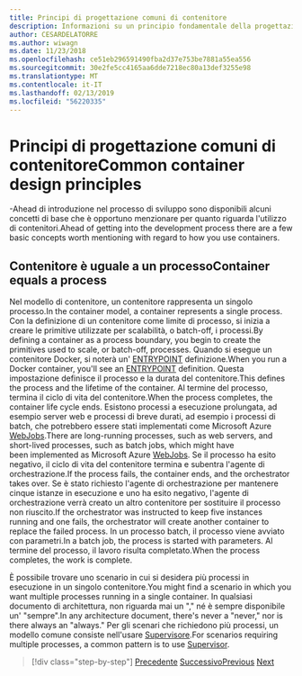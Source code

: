 ```yaml
---
title: Principi di progettazione comuni di contenitore
description: Informazioni su un principio fondamentale della progettazione di contenitore valido, è che un contenitore deve ospitare un unico processo.
author: CESARDELATORRE
ms.author: wiwagn
ms.date: 11/23/2018
ms.openlocfilehash: ce51eb296591490fba2d37e753be7881a55ea556
ms.sourcegitcommit: 30e2fe5cc4165aa6dde7218ec80a13def3255e98
ms.translationtype: MT
ms.contentlocale: it-IT
ms.lasthandoff: 02/13/2019
ms.locfileid: "56220335"
---
```

# <a name="common-container-design-principles"></a><span data-ttu-id="d0828-103">Principi di progettazione comuni di contenitore</span><span class="sxs-lookup"><span data-stu-id="d0828-103">Common container design principles</span></span>

<span data-ttu-id="d0828-104">-Ahead di introduzione nel processo di sviluppo sono disponibili alcuni concetti di base che è opportuno menzionare per quanto riguarda l'utilizzo di contenitori.</span><span class="sxs-lookup"><span data-stu-id="d0828-104">Ahead of getting into the development process there are a few basic concepts worth mentioning with regard to how you use containers.</span></span>

## <a name="container-equals-a-process"></a><span data-ttu-id="d0828-105">Contenitore è uguale a un processo</span><span class="sxs-lookup"><span data-stu-id="d0828-105">Container equals a process</span></span>

<span data-ttu-id="d0828-106">Nel modello di contenitore, un contenitore rappresenta un singolo processo.</span><span class="sxs-lookup"><span data-stu-id="d0828-106">In the container model, a container represents a single process.</span></span> <span data-ttu-id="d0828-107">Con la definizione di un contenitore come limite di processo, si inizia a creare le primitive utilizzate per scalabilità, o batch-off, i processi.</span><span class="sxs-lookup"><span data-stu-id="d0828-107">By defining a container as a process boundary, you begin to create the primitives used to scale, or batch-off, processes.</span></span> <span data-ttu-id="d0828-108">Quando si esegue un contenitore Docker, si noterà un' [ENTRYPOINT](https://docs.docker.com/engine/reference/builder/#/entrypoint) definizione.</span><span class="sxs-lookup"><span data-stu-id="d0828-108">When you run a Docker container, you'll see an [ENTRYPOINT](https://docs.docker.com/engine/reference/builder/#/entrypoint) definition.</span></span> <span data-ttu-id="d0828-109">Questa impostazione definisce il processo e la durata del contenitore.</span><span class="sxs-lookup"><span data-stu-id="d0828-109">This defines the process and the lifetime of the container.</span></span> <span data-ttu-id="d0828-110">Al termine del processo, termina il ciclo di vita del contenitore.</span><span class="sxs-lookup"><span data-stu-id="d0828-110">When the process completes, the container life cycle ends.</span></span> <span data-ttu-id="d0828-111">Esistono processi a esecuzione prolungata, ad esempio server web e processi di breve durati, ad esempio i processi di batch, che potrebbero essere stati implementati come Microsoft Azure [WebJobs](https://azure.microsoft.com/documentation/articles/websites-webjobs-resources/).</span><span class="sxs-lookup"><span data-stu-id="d0828-111">There are long-running processes, such as web servers, and short-lived processes, such as batch jobs, which might have been implemented as Microsoft Azure [WebJobs](https://azure.microsoft.com/documentation/articles/websites-webjobs-resources/).</span></span> <span data-ttu-id="d0828-112">Se il processo ha esito negativo, il ciclo di vita del contenitore termina e subentra l'agente di orchestrazione.</span><span class="sxs-lookup"><span data-stu-id="d0828-112">If the process fails, the container ends, and the orchestrator takes over.</span></span> <span data-ttu-id="d0828-113">Se è stato richiesto l'agente di orchestrazione per mantenere cinque istanze in esecuzione e uno ha esito negativo, l'agente di orchestrazione verrà creato un altro contenitore per sostituire il processo non riuscito.</span><span class="sxs-lookup"><span data-stu-id="d0828-113">If the orchestrator was instructed to keep five instances running and one fails, the orchestrator will create another container to replace the failed process.</span></span> <span data-ttu-id="d0828-114">In un processo batch, il processo viene avviato con parametri.</span><span class="sxs-lookup"><span data-stu-id="d0828-114">In a batch job, the process is started with parameters.</span></span> <span data-ttu-id="d0828-115">Al termine del processo, il lavoro risulta completato.</span><span class="sxs-lookup"><span data-stu-id="d0828-115">When the process completes, the work is complete.</span></span>

<span data-ttu-id="d0828-116">È possibile trovare uno scenario in cui si desidera più processi in esecuzione in un singolo contenitore.</span><span class="sxs-lookup"><span data-stu-id="d0828-116">You might find a scenario in which you want multiple processes running in a single container.</span></span> <span data-ttu-id="d0828-117">In qualsiasi documento di architettura, non riguarda mai un "," né è sempre disponibile un' "sempre".</span><span class="sxs-lookup"><span data-stu-id="d0828-117">In any architecture document, there's never a "never," nor is there always an "always."</span></span> <span data-ttu-id="d0828-118">Per gli scenari che richiedono più processi, un modello comune consiste nell'usare [Supervisore](http://supervisord.org/).</span><span class="sxs-lookup"><span data-stu-id="d0828-118">For scenarios requiring multiple processes, a common pattern is to use [Supervisor](http://supervisord.org/).</span></span>

>[!div class="step-by-step"]
><span data-ttu-id="d0828-119">[Precedente](design-docker-applications.md)
>[Successivo](monolithic-applications.md)</span><span class="sxs-lookup"><span data-stu-id="d0828-119">[Previous](design-docker-applications.md)
[Next](monolithic-applications.md)</span></span>
